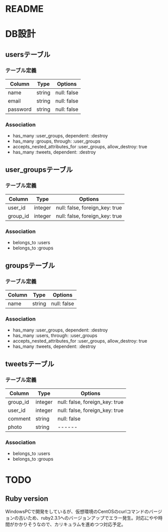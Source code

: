 # README

# DB設計
## usersテーブル
### テーブル定義
|Column|Type|Options|
|------|----|-------|
|name|string|null: false|
|email|string|null: false|
|password|string|null: false|

### Association
- has_many :user_groups, dependent: :destroy
- has_many :groups, through: :user_groups
- accepts_nested_attributes_for :user_groups, allow_destroy: true
- has_many :tweets, dependent: :destroy

## user_groupsテーブル
### テーブル定義
|Column|Type|Options|
|------|----|-------|
|user_id|integer|null: false, foreign_key: true|
|group_id|integer|null: false, foreign_key: true|

### Association
- belongs_to :users
- belongs_to :groups

## groupsテーブル
### テーブル定義
|Column|Type|Options|
|------|----|-------|
|name|string|null: false|

### Association
- has_many :user_groups, dependent: :destroy
- has_many :users, through: :user_groups
- accepts_nested_attributes_for :user_groups, allow_destroy: true
- has_many :tweets, dependent: :destroy

## tweetsテーブル
### テーブル定義
|Column|Type|Options|
|------|----|-------|
|group_id|integer|null: false, foreign_key: true|
|user_id|integer|null: false, foreign_key: true|
|comment|string|null: false|
|photo|string|------|

### Association
- belongs_to :users
- belongs_to :groups

# TODO
## Ruby version
WindowsPCで開発をしているが、仮想環境のCentOSのcurlコマンドのバージョンの古いため、ruby2.3.1へのバージョンアップでエラー発生。対応にやや時間がかかりそうなので、カリキュラムを進めつつ対応予定。


